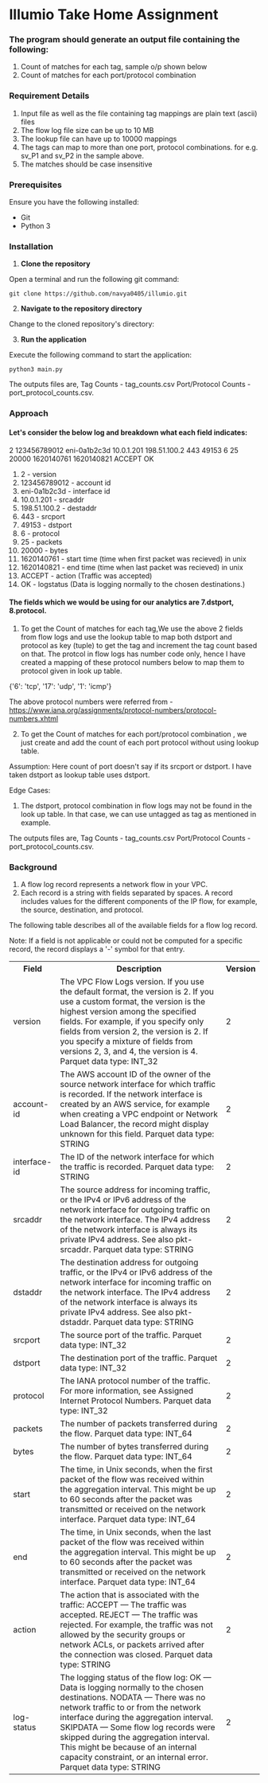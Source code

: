 # Illumio Take Home Assignment

### The program should generate an output file containing the following: 
1. Count of matches for each tag, sample o/p shown below 
2. Count of matches for each port/protocol combination

### Requirement Details
1. Input file as well as the file containing tag mappings are plain text (ascii) files  
2. The flow log file size can be up to 10 MB 
3. The lookup file can have up to 10000 mappings 
4. The tags can map to more than one port, protocol combinations.  for e.g. sv_P1 and sv_P2 in the sample above. 
5. The matches should be case insensitive 

### Prerequisites

Ensure you have the following installed:
- Git
- Python 3

### Installation

1. **Clone the repository**

Open a terminal and run the following git command:

`git clone https://github.com/navya0405/illumio.git`

2. **Navigate to the repository directory**

Change to the cloned repository's directory:

3. **Run the application**

Execute the following command to start the application:

`python3 main.py`

The outputs files are,
Tag Counts - tag_counts.csv 
Port/Protocol Counts - port_protocol_counts.csv.

### Approach

#### Let's consider the below log and breakdown what each field indicates:
2 123456789012 eni-0a1b2c3d 10.0.1.201 198.51.100.2 443 49153 6 25 20000 1620140761 1620140821 ACCEPT OK 

1. 2 - version
2. 123456789012 - account id
3. eni-0a1b2c3d - interface id
4. 10.0.1.201 - srcaddr
5. 198.51.100.2 - destaddr
6. 443 - srcport
7. 49153 - dstport
8. 6 - protocol
9. 25 - packets
10. 20000 - bytes
11. 1620140761 - start time (time when first packet was recieved) in unix
12. 1620140821 - end time (time when last packet was recieved) in unix
13. ACCEPT - action (Traffic was accepted)
14. OK - logstatus (Data is logging normally to the chosen destinations.)


#### The fields which we would be using for our analytics are 7.dstport, 8.protocol.

1. To get the Count of matches for each tag,We use the above 2 fields from flow logs and use the lookup table to map both dstport and protocol as key (tuple) to get the tag and increment the tag count based on that.
The protcol in flow logs has number code only, hence I have created a mapping of these protocol numbers below to map them to protocol given in look up table.

{'6': 'tcp', '17': 'udp', '1': 'icmp'}

The above protocol numbers were referred from -  https://www.iana.org/assignments/protocol-numbers/protocol-numbers.xhtml


2. To get the Count of matches for each port/protocol combination , we just create and add the count of each port protocol without using lookup table.

Assumption: Here count of port doesn't say if its srcport or dstport. I have taken dstport as lookup table uses dstport.

Edge Cases:

1. The dstport, protocol combination in flow logs may not be found in the look up table. In that case, we can use untagged as tag as mentioned in example. 

The outputs files are,
Tag Counts - tag_counts.csv 
Port/Protocol Counts - port_protocol_counts.csv.


### Background
1. A flow log record represents a network flow in your VPC.
2. Each record is a string with fields separated by spaces. A record includes values for the different components of the IP flow, for example, the source, destination, and protocol.

The following table describes all of the available fields for a flow log record.

Note: If a field is not applicable or could not be computed for a specific record, the record displays a '-' symbol for that entry.

<table>
  <tr>
    <th>Field</th>
    <th>Description</th>
    <th>Version</th>
  </tr>
  <tr>
    <td>version</td>
    <td>The VPC Flow Logs version. If you use the default format, the version is 2. If you use a custom format, the version is the highest version among the specified fields. For example, if you specify only fields from version 2, the version is 2. If you specify a mixture of fields from versions 2, 3, and 4, the version is 4. Parquet data type: INT_32</td>
    <td>2</td>
  </tr>
  <tr>
    <td>account-id</td>
    <td>The AWS account ID of the owner of the source network interface for which traffic is recorded. If the network interface is created by an AWS service, for example when creating a VPC endpoint or Network Load Balancer, the record might display unknown for this field. Parquet data type: STRING</td>
    <td>2</td>
  </tr>
  <tr>
    <td>interface-id</td>
    <td>The ID of the network interface for which the traffic is recorded. Parquet data type: STRING</td>
    <td>2</td>
  </tr>
  <tr>
    <td>srcaddr</td>
    <td>The source address for incoming traffic, or the IPv4 or IPv6 address of the network interface for outgoing traffic on the network interface. The IPv4 address of the network interface is always its private IPv4 address. See also pkt-srcaddr. Parquet data type: STRING</td>
    <td>2</td>
  </tr>
  <tr>
  <td>dstaddr</td>
  <td>The destination address for outgoing traffic, or the IPv4 or IPv6 address of the network interface for incoming traffic on the network interface. The IPv4 address of the network interface is always its private IPv4 address. See also pkt-dstaddr. Parquet data type: STRING</td>
  <td>2</td>
</tr>
<tr>
  <td>srcport</td>
  <td>The source port of the traffic. Parquet data type: INT_32</td>
  <td>2</td>
</tr>
<tr>
  <td>dstport</td>
  <td>The destination port of the traffic. Parquet data type: INT_32</td>
  <td>2</td>
</tr>
<tr>
  <td>protocol</td>
  <td>The IANA protocol number of the traffic. For more information, see Assigned Internet Protocol Numbers. Parquet data type: INT_32</td>
  <td>2</td>
</tr>
<tr>
  <td>packets</td>
  <td>The number of packets transferred during the flow. Parquet data type: INT_64</td>
  <td>2</td>
</tr>
<tr>
  <td>bytes</td>
  <td>The number of bytes transferred during the flow. Parquet data type: INT_64</td>
  <td>2</td>
</tr>
<tr>
  <td>start</td>
  <td>The time, in Unix seconds, when the first packet of the flow was received within the aggregation interval. This might be up to 60 seconds after the packet was transmitted or received on the network interface. Parquet data type: INT_64</td>
  <td>2</td>
</tr>
<tr>
  <td>end</td>
  <td>The time, in Unix seconds, when the last packet of the flow was received within the aggregation interval. This might be up to 60 seconds after the packet was transmitted or received on the network interface. Parquet data type: INT_64</td>
  <td>2</td>
</tr>
<tr>
  <td>action</td>
  <td>The action that is associated with the traffic: ACCEPT — The traffic was accepted. REJECT — The traffic was rejected. For example, the traffic was not allowed by the security groups or network ACLs, or packets arrived after the connection was closed. Parquet data type: STRING</td>
  <td>2</td>
</tr>
<tr>
  <td>log-status</td>
  <td>The logging status of the flow log: OK — Data is logging normally to the chosen destinations. NODATA — There was no network traffic to or from the network interface during the aggregation interval. SKIPDATA — Some flow log records were skipped during the aggregation interval. This might be because of an internal capacity constraint, or an internal error. Parquet data type: STRING</td>
  <td>2</td>
</tr>




